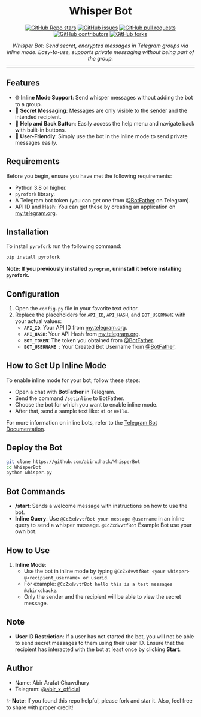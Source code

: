 <h1 align="center">Whisper Bot</h1>

<p align="center">
  <a href="https://github.com/abirxdhack/WhisperBot/stargazers"><img src="https://img.shields.io/github/stars/abirxdhack/WhisperBot?color=blue&style=flat" alt="GitHub Repo stars"></a>
  <a href="https://github.com/abirxdhack/WhisperBot/issues"><img src="https://img.shields.io/github/issues/abirxdhack/WhisperBot" alt="GitHub issues"></a>
  <a href="https://github.com/abirxdhack/WhisperBot/pulls"><img src="https://img.shields.io/github/issues-pr/abirxdhack/WhisperBot" alt="GitHub pull requests"></a>
  <a href="https://github.com/abirxdhack/WhisperBot/graphs/contributors"><img src="https://img.shields.io/github/contributors/abirxdhack/WhisperBot?style=flat" alt="GitHub contributors"></a>
  <a href="https://github.com/abirxdhack/WhisperBot/network/members"><img src="https://img.shields.io/github/forks/abirxdhack/WhisperBot?style=flat" alt="GitHub forks"></a>
</p>

<p align="center">
  <em>Whisper Bot: Send secret, encrypted messages in Telegram groups via inline mode. Easy-to-use, supports private messaging without being part of the group.</em>
</p>
<hr>

## Features

- 🌐 **Inline Mode Support**: Send whisper messages without adding the bot to a group.
- 💬 **Secret Messaging**: Messages are only visible to the sender and the intended recipient.
- 🔄 **Help and Back Button**: Easily access the help menu and navigate back with built-in buttons.
- 📎 **User-Friendly**: Simply use the bot in the inline mode to send private messages easily.

## Requirements

Before you begin, ensure you have met the following requirements:

- Python 3.8 or higher.
- `pyrofork` library.
- A Telegram bot token (you can get one from [@BotFather](https://t.me/BotFather) on Telegram).
- API ID and Hash: You can get these by creating an application on [my.telegram.org](https://my.telegram.org).

## Installation

To install `pyrofork` run the following command:

```bash
pip install pyrofork
```

**Note: If you previously installed `pyrogram`, uninstall it before installing `pyrofork`.**

## Configuration

1. Open the `config.py` file in your favorite text editor.
2. Replace the placeholders for `API_ID`, `API_HASH`, and `BOT_USERNAME` with your actual values:
   - **`API_ID`**: Your API ID from [my.telegram.org](https://my.telegram.org).
   - **`API_HASH`**: Your API Hash from [my.telegram.org](https://my.telegram.org).
   - **`BOT_TOKEN`**: The token you obtained from [@BotFather](https://t.me/BotFather).
   - **`BOT_USERNAME `**: Your Created Bot Username from [@BotFather](https://t.me/BotFather).

## How to Set Up Inline Mode

To enable inline mode for your bot, follow these steps:

   - Open a chat with **BotFather** in Telegram.
   - Send the command `/setinline` to BotFather.
   - Choose the bot for which you want to enable inline mode.
   - After that, send a sample text like: `Hi` or `Hello`.

For more information on inline bots, refer to the [Telegram Bot Documentation](https://core.telegram.org/bots/inline).

## Deploy the Bot

```sh
git clone https://github.com/abirxdhack/WhisperBot
cd WhisperBot
python whisper.py
```

## Bot Commands

- **/start**: Sends a welcome message with instructions on how to use the bot.
- **Inline Query**: Use `@CcZxdvvtfBot your message @username` in an inline query to send a whisper message. `@CcZxdvvtfBot` Example Bot use your own bot.

## How to Use

1. **Inline Mode**:
   - Use the bot in inline mode by typing `@CcZxdvvtfBot <your whisper> @<recipient_username> or userid`.
   - For example: `@CcZxdvvtfBot hello this is a test messages @abirxdhackz`.
   - Only the sender and the recipient will be able to view the secret message.

## Note

- **User ID Restriction**: If a user has not started the bot, you will not be able to send secret messages to them using their user ID. Ensure that the recipient has interacted with the bot at least once by clicking **Start**.

## Author

- Name: Abir Arafat Chawdhury
- Telegram: [@abir_x_official](https://t.me/abir_x_official)

✨ **Note**: If you found this repo helpful, please fork and star it. Also, feel free to share with proper credit!
